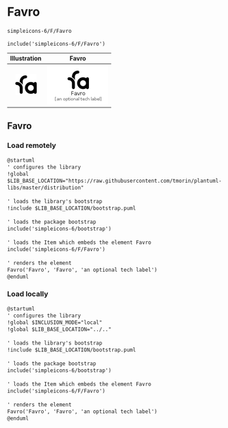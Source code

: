 # Favro


```text
simpleicons-6/F/Favro
```

```text
include('simpleicons-6/F/Favro')
```



| Illustration | Favro |
| :---: | :---: |
| ![illustration for Illustration](../../simpleicons-6/F/Favro.png) | ![illustration for Favro](../../simpleicons-6/F/Favro.Local.png) |




## Favro

### Load remotely
```plantuml
@startuml
' configures the library
!global $LIB_BASE_LOCATION="https://raw.githubusercontent.com/tmorin/plantuml-libs/master/distribution"

' loads the library's bootstrap
!include $LIB_BASE_LOCATION/bootstrap.puml

' loads the package bootstrap
include('simpleicons-6/bootstrap')

' loads the Item which embeds the element Favro
include('simpleicons-6/F/Favro')

' renders the element
Favro('Favro', 'Favro', 'an optional tech label')
@enduml
```

### Load locally
```plantuml
@startuml
' configures the library
!global $INCLUSION_MODE="local"
!global $LIB_BASE_LOCATION="../.."

' loads the library's bootstrap
!include $LIB_BASE_LOCATION/bootstrap.puml

' loads the package bootstrap
include('simpleicons-6/bootstrap')

' loads the Item which embeds the element Favro
include('simpleicons-6/F/Favro')

' renders the element
Favro('Favro', 'Favro', 'an optional tech label')
@enduml
```

